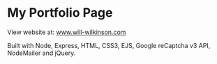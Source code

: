 # My Portfolio Page
View website at: www.will-wilkinson.com

Built with Node, Express, HTML, CSS3, EJS, Google reCaptcha v3 API, NodeMailer and jQuery.
